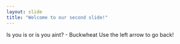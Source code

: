 ```yaml
---
layout: slide
title: "Welcome to our second slide!"
---
```

Is you is or is you aint? - Buckwheat
Use the left arrow to go back!
